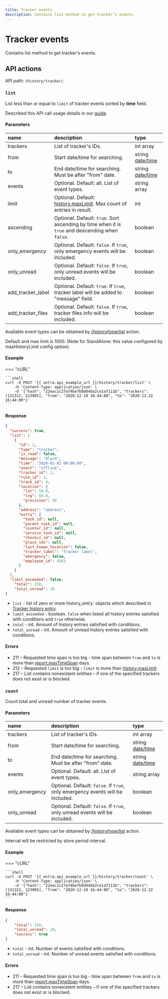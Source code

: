 ```yaml
---
title: Tracker events
description: Contains list method to get tracker's events.
---
```


# Tracker events

Contains list method to get tracker's events.


## API actions

API path: `/history/tracker/`.

### `list`

List less than or equal to `limit` of tracker events sorted by **time** field. 

Described this API call usage details in our [guide](../../../guides/rules-notifications/work-with-notifications.md#events-for-specific-trackers-and-time-period).

#### Parameters

| name              | description                                                                                      | type                                                                    |
|:------------------|:-------------------------------------------------------------------------------------------------|:------------------------------------------------------------------------|
| trackers          | List of tracker's IDs.                                                                           | int array                                                               |
| from              | Start date/time for searching.                                                                   | string [date/time](../../../getting-started/introduction.md#data-types) |
| to                | End date/time for searching. Must be after "from" date.                                          | string [date/time](../../../getting-started/introduction.md#data-types) |
| events            | Optional. Default: all. List of event types.                                                     | string array                                                            |
| limit             | Optional. Default: [history.maxLimit](../dealer.md). Max count of entries in result.             | int                                                                     |
| ascending         | Optional. Default: `true`. Sort ascending by time when it is `true` and descending when `false`. | boolean                                                                 |
| only_emergency    | Optional. Default: `false`. If `true`, only emergency events will be included.                   | boolean                                                                 |
| only_unread       | Optional. Default: `false`. If `true`, only unread events will be included.                      | boolean                                                                 |
| add_tracker_label | Optional. Default: `true`. If `true`, tracker label will be added to "message" field.            | boolean                                                                 |
| add_tracker_files | Optional. Default: `false`. If `true`, tracker files info will be included.                      | boolean                                                                 |

Available event types can be obtained by [/history/type/list](history_type.md#list) action.

Default and max limit is 1000. (Note for StandAlone: this value configured by maxHistoryLimit config option).

#### Example

=== "cURL"

    ```shell
    curl -X POST '{{ extra.api_example_url }}/history/tracker/list' \
        -H 'Content-Type: application/json' \
        -d '{"hash": "22eac1c27af4be7b9d04da2ce1af111b", "trackers": [131312, 123985], "from": "2020-12-10 16:44:00", "to": "2020-12-22 16:44:00"}'
    ```

#### Response

```json
{
  "success": true,
  "list": [
    {
      "id": 1,
      "type": "tracker",
      "is_read": false,
      "message": "Alarm",
      "time": "2020-01-01 00:00:00",
      "event": "offline",
      "tracker_id": 2,
      "rule_id": 3,
      "track_id": 4,
      "location": {
        "lat": 50.0,
        "lng": 60.0,
        "precision": 50
      },
      "address": "address",
      "extra": {
        "task_id": null,
        "parent_task_id": null,
        "counter_id": null,
        "service_task_id": null,
        "checkin_id": null,
        "place_ids": null,
        "last_known_location": false,
        "tracker_label": "Tracker label",
        "emergency": false,
        "employee_id": 4563
      }
    }
  ],
  "limit_exceeded": false,
    "total": 150,
    "total_unread": 10
}
```

* `list` - list of zero or more history_entry` objects which described in [Tracker history entry](index.md#tracker-history-entry). 
* `limit_exceeded` - boolean. `false` when listed all history entries satisfied with conditions and `true` otherwise.
* `total` - int. Amount of history entries satisfied with conditions.
* `total_unread` - int. Amount of unread history entries satisfied with conditions.

#### Errors

* 211 – Requested time span is too big - time span between `from` and `to` is more than [report.maxTimeSpan](../dealer.md) days.
* 212 – Requested `limit` is too big - `limit` is more than [history.maxLimit](../dealer.md).
* 217 – List contains nonexistent entities – if one of the specified trackers does not exist or is blocked.

### `count`

Count total and unread number of tracker events.

#### Parameters

| name              | description                                                                                      | type                                                                    |
|:------------------|:-------------------------------------------------------------------------------------------------|:------------------------------------------------------------------------|
| trackers          | List of tracker's IDs.                                                                           | int array                                                               |
| from              | Start date/time for searching.                                                                   | string [date/time](../../../getting-started/introduction.md#data-types) |
| to                | End date/time for searching. Must be after "from" date.                                          | string [date/time](../../../getting-started/introduction.md#data-types) |
| events            | Optional. Default: all. List of event types.                                                     | string array                                                            |
| only_emergency    | Optional. Default: `false`. If `true`, only emergency events will be included.                   | boolean                                                                 |
| only_unread       | Optional. Default: `false`. If `true`, only unread events will be included.                      | boolean                                                                 |

Available event types can be obtained by [/history/type/list](./history_type.md#list) action.

Interval will be restricted by store period interval.

#### Example

=== "cURL"

    ```shell
    curl -X POST '{{ extra.api_example_url }}/history/tracker/count' \
        -H 'Content-Type: application/json' \
        -d '{"hash": "22eac1c27af4be7b9d04da2ce1af111b", "trackers": [131312, 123985], "from": "2020-12-10 16:44:00", "to": "2020-12-22 16:44:00"}'
    ```

#### Response

```json
{
    "total": 150,
    "total_unread": 10,
    "success": true
}
```

* `total` - int. Number of events satisfied with conditions.
* `total_unread` - int. Number of unread events satisfied with conditions.

#### Errors

* 211 – Requested time span is too big - time span between `from` and `to` is more than [report.maxTimeSpan](../dealer.md) days.
* 217 – List contains nonexistent entities – if one of the specified trackers does not exist or is blocked.
